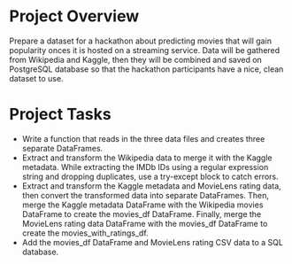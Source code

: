 # Project Overview

Prepare a dataset for a hackathon about predicting movies that will gain popularity onces it is hosted on a streaming service. Data will be gathered from Wikipedia and Kaggle, then they will be combined and saved on PostgreSQL database so that the hackathon participants have a nice, clean dataset to use.

# Project Tasks

-  Write a function that reads in the three data files and creates three separate DataFrames.
-  Extract and transform the Wikipedia data to merge it with the Kaggle metadata. While extracting the IMDb IDs using a regular expression string and dropping duplicates, use a try-except block to catch errors.
- Extract and transform the Kaggle metadata and MovieLens rating data, then convert the transformed data into separate DataFrames. Then, merge the Kaggle metadata DataFrame with the Wikipedia movies DataFrame to create the movies_df DataFrame. Finally, merge the MovieLens rating data DataFrame with the movies_df DataFrame to create the movies_with_ratings_df.
- Add the movies_df DataFrame and MovieLens rating CSV data to a SQL database.

